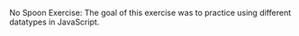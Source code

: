 No Spoon Exercise: 
    The goal of this exercise was to practice using different datatypes in JavaScript. 
